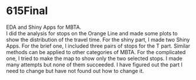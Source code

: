 # 615Final
EDA and Shiny Apps for MBTA.  
I did the analysis for stops on the Orange Line and made some plots to show the distribution of the travel time. 
For the shiny part, I made two Shiny Apps. For the brief one, I included three pairs of stops for the T part. Similar methods can be applied to other categories of MBTA. For the complicated one, I tried to make the map to show only the two selected stops. I made many attempts but none of them succeeded. 
I have figured out the part I need to change but have not found out how to change it. 
